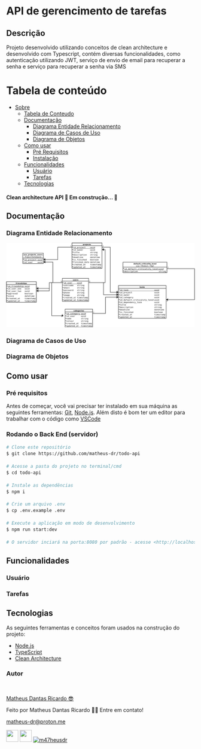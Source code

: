 # API de gerencimento de tarefas

## Descrição

Projeto desenvolvido utilizando conceitos de clean architecture e desenvolvido com Typescript, contém diversas
funcionalidades, como autenticação utilizando JWT, serviço de envio de email para recuperar a senha e serviço
para recuperar a senha via SMS

Tabela de conteúdo
=================

* [Sobre](#descrição)
    * [Tabela de Conteudo](#tabela-de-conteúdo)
    * [Documentação](#documentação)
        * [Diagrama Entidade Relacionamento](#diagrama-entidade-relacionamento)
        * [Diagrama de Casos de Uso](#diagrama-de-casos-de-uso)
        * [Diagrama de Objetos](#diagrama-de-objetos)
    * [Como usar](#como-usar)
        * [Pré Requisitos](#pré-requisitos)
        * [Instalação](#rodando-o-back-end-servidor)
    * [Funcionalidades](#funcionalidades)
        * [Usuário](#usuário)
        * [Tarefas](#tarefas)
    * [Tecnologias](#tecnologias)

#### Clean architecture API 🚀 Em construção... 🚧

## Documentação

### Diagrama Entidade Relacionamento

![diagrama_entidade_relacionamento](.github/todo.png)

### Diagrama de Casos de Uso

### Diagrama de Objetos

## Como usar

### Pré requisitos

Antes de começar, você vai precisar ter instalado em sua máquina as seguintes ferramentas:
[Git](https://git-scm.com), [Node.js](https://nodejs.org/en/).
Além disto é bom ter um editor para trabalhar com o código como [VSCode](https://code.visualstudio.com/)

### Rodando o Back End (servidor)

```bash
# Clone este repositório
$ git clone https://github.com/matheus-dr/todo-api

# Acesse a pasta do projeto no terminal/cmd
$ cd todo-api

# Instale as dependências
$ npm i

# Crie um arquivo .env
$ cp .env.example .env

# Execute a aplicação em modo de desenvolvimento
$ npm run start:dev

# O servidor inciará na porta:8080 por padrão - acesse <http://localhost:8080>
```

## Funcionalidades

### Usuário

### Tarefas

## Tecnologias

As seguintes ferramentas e conceitos foram usados na construção do projeto:

- [Node.js](https://nodejs.org/en/)
- [TypeScript](https://www.typescriptlang.org/)
- [Clean Architecture](https://blog.cleancoder.com/uncle-bob/2012/08/13/the-clean-architecture.html)

### Autor

<img style="border-radius: 50%;" src="https://avatars.githubusercontent.com/u/81092363?v=4" width="100px;" alt=""/>

[Matheus Dantas Ricardo 😎](https://www.linkedin.com/in/matheus-dr/)

Feito por Matheus Dantas Ricardo 👋🏽 Entre em contato!

[matheus-dr@proton.me](mailto:matheus-dr@proton.me)

<a href="https://www.github.com/matheus-dr" target="_blank" rel="noreferrer"><img src="https://raw.githubusercontent.com/danielcranney/readme-generator/main/public/icons/socials/github.svg" width="32" height="32" /></a>
<a href="https://www.linkedin.com/in/matheus-dr" target="_blank" rel="noreferrer"><img src="https://raw.githubusercontent.com/danielcranney/readme-generator/main/public/icons/socials/linkedin.svg" width="32" height="32" /></a>
<a href="https://www.hackerrank.com/m47heusdr" target="_blank" rel="noreferrer"><img src="https://raw.githubusercontent.com/rahuldkjain/github-profile-readme-generator/master/src/images/icons/Social/hackerrank.svg" alt="m47heusdr" height="32" width="32" /></a>